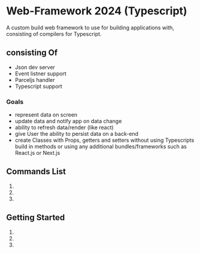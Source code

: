 # Web-Framework 2024 (Typescript)

A custom build web framework to use for building applications with, consisting of compilers for Typescript.

## consisting Of

- Json dev server
- Event listner support
- Parceljs handler
- Typescript support

### Goals

- represent data on screen
- update data and notify app on data change
- ability to refresh data/render (like react)
- give User the ability to persist data on a back-end
- create Classes with Props, getters and setters without using Typescripts build in methods or using any additional bundles/frameworks such as React.js or Next.js

## Commands List

1.
2.
3.

## Getting Started

1.
2.
3.
